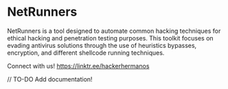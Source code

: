 # NetRunners

NetRunners is a tool designed to automate common hacking techniques for ethical hacking and penetration testing purposes. This toolkit focuses on evading antivirus solutions through the use of heuristics bypasses, encryption, and different shellcode running techniques.

Connect with us! https://linktr.ee/hackerhermanos

// TO-DO Add documentation!
